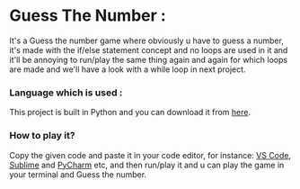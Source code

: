 # Guess The Number :
It's a Guess the number game where obviously u have to guess a number, it's made with the if/else statement concept and no loops are used in it and it'll be annoying to run/play the same thing again and again for which loops are made and we'll have a look with a while loop in next project.

### Language which is used :
This project is built in Python and you can download it from [here](https://www.python.org/downloads/).

### How to play it?
Copy the given code and paste it in your code editor, for instance: [VS Code](https://code.visualstudio.com/), [Sublime](https://www.sublimetext.com/) and [PyCharm](https://www.jetbrains.com/pycharm/) etc, and then run/play it and u can play the game in your terminal and Guess the number.

